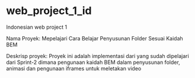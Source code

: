 # web_project_1_id
Indonesian web project 1

Nama Proyek: Mepelajari Cara Belajar Penyusunan Folder Sesuai Kaidah BEM

Deskrisp proyek: Proyek ini adalah implementasi dari yang sudah dipelajari dari Sprint-2 dimana pengunaan kaidah BEM dalam penyusunan folder, animasi dan pengunaan iframes untuk meletakan video